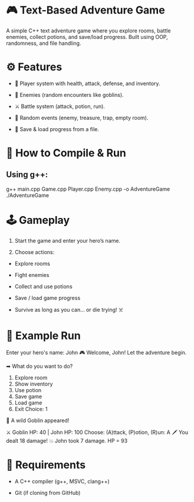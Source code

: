 # 🎮 Text-Based Adventure Game

A simple C++ text adventure game where you explore rooms, battle enemies, collect potions, and save/load progress.
Built using OOP, randomness, and file handling.


# ⚙️ Features

- 🧑 Player system with health, attack, defense, and inventory.

- 👹 Enemies (random encounters like goblins).

- ⚔️ Battle system (attack, potion, run).

- 🎲 Random events (enemy, treasure, trap, empty room).

- 💾 Save & load progress from a file.

# 🚀 How to Compile & Run

## Using g++:

g++ main.cpp Game.cpp Player.cpp Enemy.cpp -o AdventureGame
./AdventureGame

# 🕹️ Gameplay

1. Start the game and enter your hero’s name.

2. Choose actions:

- Explore rooms

- Fight enemies

- Collect and use potions

- Save / load game progress

- Survive as long as you can… or die trying! ☠️

# 📸 Example Run
Enter your hero's name: John
🎮 Welcome, John! Let the adventure begin.

➡ What do you want to do?
1. Explore room
2. Show inventory
3. Use potion
4. Save game
5. Load game
6. Exit
Choice: 1

👹 A wild Goblin appeared!

⚔ Goblin HP: 40 | John HP: 100
Choose: (A)ttack, (P)otion, (R)un: A
🗡 You dealt 18 damage!
💥 John took 7 damage. HP = 93

# 🔧 Requirements
- A C++ compiler (g++, MSVC, clang++)

- Git (if cloning from GitHub)

